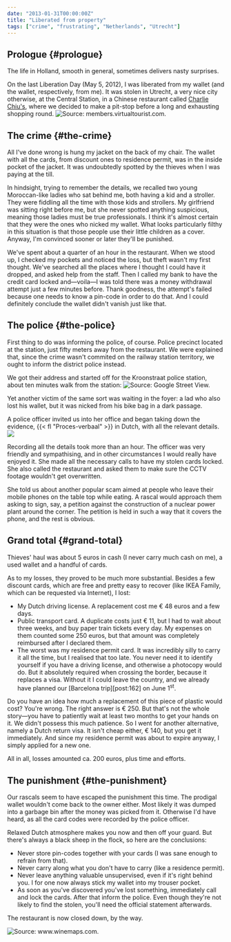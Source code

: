```yaml
---
date: "2013-01-31T00:00:00Z"
title: "Liberated from property"
tags: ["crime", "frustrating", "Netherlands", "Utrecht"]
---
```


## Prologue {#prologue}

The life in Holland, smooth in general, sometimes delivers nasty surprises.

On the last Liberation Day (May 5, 2012), I was liberated from my wallet (and the wallet, respectively, from me). It was stolen in Utrecht, a very nice city otherwise, at the Central Station, in a Chinese restaurant called [Charlie Chiu's](http://www.charliechiu.nl/), where we decided to make a pit-stop before a long and exhausting shopping round.
![](img:1.bp.blogspot.com/-reBIHvtHNVM/UQpoeOHKMFI/AAAAAAAAWm4/nLmjPgqxCOg/s1600/4526206-Charlie_Chius_Utrecht.jpg "Source: members.virtualtourist.com.")

<!--more-->

## The crime {#the-crime}

All I've done wrong is hung my jacket on the back of my chair. The wallet with all the cards, from discount ones to residence permit, was in the inside pocket of the jacket. It was undoubtedly spotted by the thieves when I was paying at the till.

In hindsight, trying to remember the details, we recalled two young Moroccan-like ladies who sat behind me, both having a kid and a stroller. They were fiddling all the time with those kids and strollers. My girlfriend was sitting right before me, but she never spotted anything suspicious, meaning those ladies must be true professionals. I think it's almost certain that they were the ones who nicked my wallet. What looks particularly filthy in this situation is that those people use their little children as a cover. Anyway, I'm convinced sooner or later they'll be punished.

We've spent about a quarter of an hour in the restaurant. When we stood up, I checked my pockets and noticed the loss, but theft wasn't my first thought. We've searched all the places where I thought I could have it dropped, and asked help from the staff. Then I called my bank to have the credit card locked and—voila—I was told there was a money withdrawal attempt just a few minutes before. Thank goodness, the attempt's failed because one needs to know a pin-code in order to do that. And I could definitely conclude the wallet didn't vanish just like that.

## The police {#the-police}

First thing to do was informing the police, of course. Police precinct located at the station, just fifty meters away from the restaurant. We were explained that, since the crime wasn't commited on the railway station territory, we ought to inform the district police instead.

We got their address and started off for the Kroonstraat police station, about ten minutes walk from the station:
![](img:4.bp.blogspot.com/-24ZNZLwPkS8/UQqWDbajAdI/AAAAAAAAWoA/w02l1c5HAt4/s1600/politie-utrecht-kroonstraat.jpg "Source: Google Street View.")

Yet another victim of the same sort was waiting in the foyer: a lad who also lost his wallet, but it was nicked from his bike bag in a dark passage.

A police officer invited us into her office and began taking down the evidence, {{< fl "Proces-verbaal" >}} in Dutch, with all the relevant details.
![](img:4.bp.blogspot.com/-uHGtmZPxR7g/UQqH7zqk7zI/AAAAAAAAWnc/ZZCr7AXRnv8/s1600/pv.png:a)

Recording all the details took more than an hour. The officer was very friendly and sympathising, and in other circumstances I would really have enjoyed it. She made all the necessary calls to have my stolen cards locked. She also called the restaurant and asked them to make sure the CCTV footage wouldn't get overwritten.

She told us about another popular scam aimed at people who leave their mobile phones on the table top while eating. A rascal would approach them asking to sign, say, a petition against the construction of a nuclear power plant around the corner. The petition is held in such a way that it covers the phone, and the rest is obvious.

## Grand total {#grand-total}

Thieves' haul was about 5 euros in cash (I never carry much cash on me), a used wallet and a handful of cards.

As to my losses, they proved to be much more substantial. Besides a few discount cards, which are free and pretty easy to recover (like IKEA Family, which can be requested via Internet), I lost:

 * My Dutch driving license. A replacement cost me € 48 euros and a few days.
 * Public transport card. A duplicate costs just € 11, but I had to wait about three weeks, and buy paper train tickets every day. My expenses on them counted some 250 euros, but that amount was completely reimbursed after I declared them.
 * The worst was my residence permit card. It was incredibly silly to carry it all the time, but I realised that too late. You never need it to identify yourself if you have a driving license, and otherwise a photocopy would do. But it absolutely required when crossing the border, because it replaces a visa. Without it I could leave the country, and we already have planned our [Barcelona trip][post:162] on June 1<sup>st</sup>.

  Do you have an idea how much a replacement of this piece of plastic would cost? You're wrong. The right answer is € 250. But that's not the whole story—you have to patiently wait at least two months to get your hands on it. We didn't possess this much patience. So I went for another alternative, namely a Dutch return visa. It isn't cheap either, € 140, but you get it immediately. And since my residence permit was about to expire anyway, I simply applied for a new one.

All in all, losses amounted ca. 200 euros, plus time and efforts.

## The punishment {#the-punishment}

Our rascals seem to have escaped the punishment this time. The prodigal wallet wouldn't come back to the owner either. Most likely it was dumped into a garbage bin after the money was picked from it. Otherwise I'd have heard, as all the card codes were recorded by the police officer.

Relaxed Dutch atmosphere makes you now and then off your guard. But there's always a black sheep in the flock, so here are the conclusions:

 * Never store pin-codes together with your cards (I was sane enough to refrain from that).
 * Never carry along what you don't have to carry (like a residence permit).
 * Never leave anything valuable unsupervised, even if it's right behind you. I for one now always stick my wallet into my trouser pocket.
 * As soon as you've discovered you've lost something, immediately call and lock the cards. After that inform the police. Even though they're not likely to find the stolen, you'll need the official statement afterwards.

The restaurant is now closed down, by the way.

![](img:2.bp.blogspot.com/-VQBaHI7Lrfs/UQreo36j8kI/AAAAAAAAWog/Xo3U0YGW59I/s1600/vigilance.picasaweb.jpg:a "Source: www.winemaps.com.")
